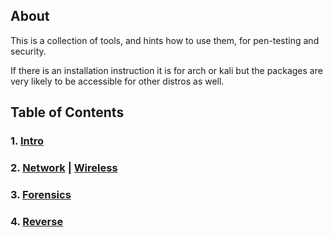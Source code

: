 ## About

This is a collection of tools, and hints how to use them, for pen-testing and security.

If there is an installation instruction it is for arch or kali but the packages
are very likely to be accessible for other distros as well.

## Table of Contents

### 1. [Intro](./intro.html)

### 2. [Network](./network.html) | [Wireless](./wireless.html)
  
### 3. [Forensics](./forensics)

### 4. [Reverse](./reverse)
